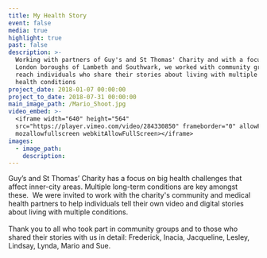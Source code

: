 ```yaml
---
title: My Health Story
event: false
media: true
highlight: true
past: false
description: >-
  Working with partners of Guy's and St Thomas' Charity and with a focus on the
  London boroughs of Lambeth and Southwark, we worked with community groups to
  reach individuals who share their stories about living with multiple long term
  health conditions
project_date: 2018-01-07 00:00:00
project_to_date: 2018-07-31 00:00:00
main_image_path: /Mario_Shoot.jpg
video_embed: >-
  <iframe width="640" height="564"
  src="https://player.vimeo.com/video/284330850" frameborder="0" allowFullScreen
  mozallowfullscreen webkitAllowFullScreen></iframe>
images:
  - image_path:
    description:
---
```


Guy’s and St Thomas’ Charity has a focus on big health challenges that affect inner-city areas. Multiple long-term conditions are key amongst these.&nbsp; We were invited to work with the charity's community and medical health partners to help individuals tell their own video and digital stories about living with multiple conditions.<br><br>Thank you to all who took part in community groups and to those who shared their stories with us in detail: Frederick, Inacia, Jacqueline, Lesley, Lindsay, Lynda, Mario and Sue.
